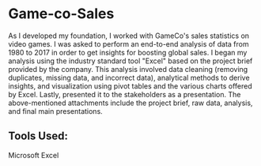 # Game-co-Sales
As I developed my foundation, I worked with GameCo's sales statistics on video games. I was asked to perform an end-to-end analysis of data from 1980 to 2017 in
order to get insights for boosting global sales.
I began my analysis using the industry standard tool &quot;Excel&quot; based on the project
brief provided by the company. This analysis involved data cleaning (removing
duplicates, missing data, and incorrect data), analytical methods to derive insights,
and visualization using pivot tables and the various charts offered by Excel. Lastly,
presented it to the stakeholders as a presentation.
The above-mentioned attachments include the project brief, raw data, analysis, and
final main presentations.
## Tools Used:
Microsoft Excel
